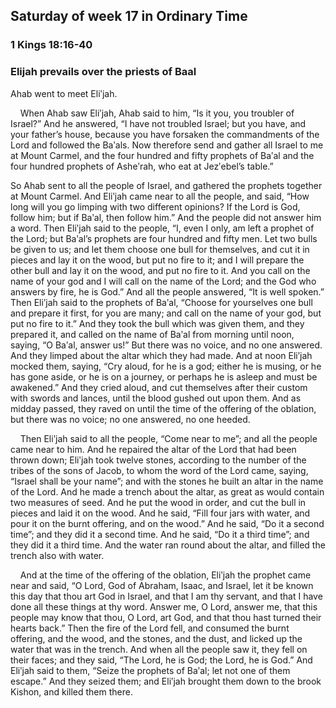 ## Saturday of week 17 in Ordinary Time

### 1 Kings 18:16-40

### Elijah prevails over the priests of Baal

Ahab went to meet Eliʹjah.

    When Ahab saw Eliʹjah, Ahab said to him, “Is it you, you troubler of Israel?” And he answered, “I have not troubled Israel; but you have, and your father’s house, because you have forsaken the commandments of the Lord and followed the Baʹals. Now therefore send and gather all Israel to me at Mount Carmel, and the four hundred and fifty prophets of Baʹal and the four hundred prophets of Asheʹrah, who eat at Jezʹebel’s table.”

So Ahab sent to all the people of Israel, and gathered the prophets together at Mount Carmel. And Eliʹjah came near to all the people, and said, “How long will you go limping with two different opinions? If the Lord is God, follow him; but if Baʹal, then follow him.” And the people did not answer him a word. Then Eliʹjah said to the people, “I, even I only, am left a prophet of the Lord; but Baʹal’s prophets are four hundred and fifty men. Let two bulls be given to us; and let them choose one bull for themselves, and cut it in pieces and lay it on the wood, but put no fire to it; and I will prepare the other bull and lay it on the wood, and put no fire to it. And you call on the name of your god and I will call on the name of the Lord; and the God who answers by fire, he is God.” And all the people answered, “It is well spoken.” Then Eliʹjah said to the prophets of Baʹal, “Choose for yourselves one bull and prepare it first, for you are many; and call on the name of your god, but put no fire to it.” And they took the bull which was given them, and they prepared it, and called on the name of Baʹal from morning until noon, saying, “O Baʹal, answer us!” But there was no voice, and no one answered. And they limped about the altar which they had made. And at noon Eliʹjah mocked them, saying, “Cry aloud, for he is a god; either he is musing, or he has gone aside, or he is on a journey, or perhaps he is asleep and must be awakened.” And they cried aloud, and cut themselves after their custom with swords and lances, until the blood gushed out upon them. And as midday passed, they raved on until the time of the offering of the oblation, but there was no voice; no one answered, no one heeded.

    Then Eliʹjah said to all the people, “Come near to me”; and all the people came near to him. And he repaired the altar of the Lord that had been thrown down; Eliʹjah took twelve stones, according to the number of the tribes of the sons of Jacob, to whom the word of the Lord came, saying, “Israel shall be your name”; and with the stones he built an altar in the name of the Lord. And he made a trench about the altar, as great as would contain two measures of seed. And he put the wood in order, and cut the bull in pieces and laid it on the wood. And he said, “Fill four jars with water, and pour it on the burnt offering, and on the wood.” And he said, “Do it a second time”; and they did it a second time. And he said, “Do it a third time”; and they did it a third time. And the water ran round about the altar, and filled the trench also with water.

    And at the time of the offering of the oblation, Eliʹjah the prophet came near and said, “O Lord, God of Abraham, Isaac, and Israel, let it be known this day that thou art God in Israel, and that I am thy servant, and that I have done all these things at thy word. Answer me, O Lord, answer me, that this people may know that thou, O Lord, art God, and that thou hast turned their hearts back.” Then the fire of the Lord fell, and consumed the burnt offering, and the wood, and the stones, and the dust, and licked up the water that was in the trench. And when all the people saw it, they fell on their faces; and they said, “The Lord, he is God; the Lord, he is God.” And Eliʹjah said to them, “Seize the prophets of Baʹal; let not one of them escape.” And they seized them; and Eliʹjah brought them down to the brook Kishon, and killed them there.
